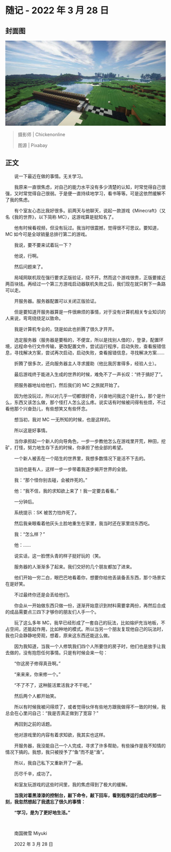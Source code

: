 # 随记 - 2022 年 3 月 28 日

## 封面图

![](https://raw.githubusercontent.com/TinySnow/GithubImageHosting/main/blog/articles/essays/minecraft-669310_1280.jpg)

> 摄影师 | Chickenonline
>
> 图源 | Pixabay

## 正文

　　说一下最近在做的事情。无关学习。

　　我原来一直很焦虑，对自己的能力水平没有多少清楚的认知，时常觉得自己很强，又时常觉得自己很弱。于是便一直持续地学习，看书等等。可是这依然缓解不了我的焦虑。

　　有个室友心态比我好很多。前两天与他聊天，说起一款游戏《Minecraft》（又名《我的世界》，以下简称 MC），这游戏算是挺知名了。

　　他有时候看视频，但没有玩过。我当时很震撼，觉得很不可思议。要知道，MC 如今可是全球销量总排行第二的游戏。

　　我说，要不要来试着玩一下？

　　他说，行啊。

　　然后问题来了。

　　局域网联机现在强行要求正版验证，绕不开。然而这个游戏很贵，正版要接近两百块钱。再经过一个第三方游戏启动器联机失败之后，我们现在就只剩下一条路可以走。

　　开服务器。服务器配置可以关闭正版验证。

　　但是要知道开服务器算是一件很麻烦的事情，对于没有计算机相关专业知识的人来说，弯弯绕绕足以致命。

　　我是计算机专业的，饶是如此也折腾了很久才开开。

　　选定服务器（服务器是要租的，不便宜，所以是找别人借的），登录，配置环境，远程命令行文件传输，更改配置文件，尝试运行程序，启动失败，查看报错信息，寻找解决方案，尝试再次启动，启动失败，查看报错信息，寻找解决方案……

　　折腾了很多次，还向服务器主人寻求援助（他比我厉害得多，经验人士）。

　　最后游戏终于能进入生成的世界的时候，难免不了一声长叹：“终于搞好了”。

　　把服务器地址给他们，然后我们的 MC 之旅就开始了。

　　因为他没玩过，所以对几乎一切都很好奇，兴奋地问我这个是什么，那个是什么，东西又该怎么做，那个怪打人怎么这么疼。说实话有时候被问得有些烦，不过看他那个兴奋劲儿，有些想笑又有些怀念。

　　想当初，我对 MC 一无所知的时候，也是这样的。

　　所以这是好事情。

　　当你承担起一个新人的向导角色，一步一步教他怎么在游戏里开荒，种田，挖矿，打怪，努力地生存下去的时候，你承担了他全部的希望。

　　一个新人被丢在一个陌生的世界里，我想多数情况下是活不下去的。

　　当初也是有人，这样一步一步带着我逐步揭开世界的全貌。

　　我：“那个怪你别去碰，会被炸死的。”

　　他：“我不信，我的求知欲上来了！我一定要去看看。”

　　一分钟后。

　　系统提示：SK 被苦力怕炸死了。

　　然后我亲眼看着他灰头土脸地重生在家里，我当时还在家里烧东西吃。

　　我：“怎么样？”

　　他：……

　　说实话，这一脸愣头青的样子挺好玩的（笑。

　　服务器的人渐渐多了起来。我们交好的几个朋友都加了进来。

　　他们开始一穷二白，眼巴巴地看着你，想要你给他丢装备丢东西，那个场景实在是好笑。

　　不过最终你还是会丢给他们。

　　你会从一开始做东西只做一份，逐渐开始意识到材料需要拿两份，再然后合成的成品需要点三四下才够你的朋友们人手一个。

　　玩了这么多年 MC，我早已经形成了一套自己的玩法，比如熔炉充当地板，不占空间，还能起作用，比如种地的模式。所以当另一个朋友复现他自己的玩法时，我也只会静静地旁观，想着，原来这东西还能这么做。

　　因为我知道，当我一个人修筑我们四个人所要住的房子时，他们也是放手让我去做的，没有抱怨任何事情。只是有时候会来一句：

　　“你这房子修得真丑啊。”

　　“来来来，你来修一个。”

　　“不了不了，这种脏活累活我才不干呢。”

　　然后两个人都开始笑。

　　所以有时候我被问得烦了，或者觉得伙伴有些地方跟我做得不一致的时候，我总会在心里问自己：“我是否真正做到了宽容？”

　　再回到之前的话题。

　　他对游戏里的内容有着求知欲，我其实也这样。

　　开服务器，我没能自己一个人完成，寻求了许多帮助，有些操作是我不知情的情况下搞的。我想，我只被授予了“鱼”而不是“渔”。

　　所以，我自己私下又重新开了一遍。

　　历尽千辛，成功了。

　　和室友玩游戏的这些时间里，我的焦虑得到了极大的缓解。

　　**当我对着黑漆漆的控制台，敲下命令，敲下回车，看到程序运行成功的那一刻，我忽然想起了我遗忘了很久的事情：**

　　**“学习，是为了更好地生活。”**

<br />

　　南国微雪 Miyuki

　　2022 年 3 月 28 日